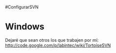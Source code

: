 #ConfigurarSVN

# Windows #

Dejaré que sean otros los que trabajen por mí: http://code.google.com/p/labintec/wiki/TortoiseSVN